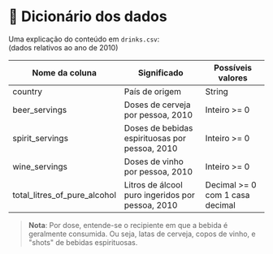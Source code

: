 # 📔 Dicionário dos dados
Uma explicação do conteúdo em `drinks.csv`:<br>
(dados relativos ao ano de 2010)

| Nome da coluna               | Significado                                          | Possíveis valores                  |
|------------------------------|------------------------------------------------------|------------------------------------|
| country                      | País de origem                                       | String                             |
| beer_servings                | Doses de cerveja por pessoa, 2010                    | Inteiro >= 0                       |
| spirit_servings              | Doses de bebidas espirituosas por pessoa, 2010       | Inteiro >= 0                       |
| wine_servings                | Doses de vinho por pessoa, 2010                      | Inteiro >= 0                       |
| total_litres_of_pure_alcohol | Litros de álcool puro ingeridos por pessoa, 2010     | Decimal >= 0 com 1 casa decimal    |

> **Nota**: Por dose, entende-se o recipiente em que a bebida é geralmente consumida. Ou seja, latas de cerveja, copos de vinho, e "shots" de bebidas espirituosas.  
